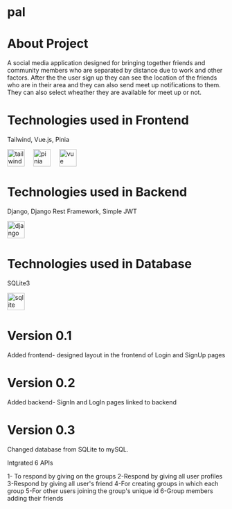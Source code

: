 # pal
<h1 align="left">About Project</h1>
<p align="left">A social media application designed for bringing together friends and community members who are separated by distance due to work and other factors.
After the the user sign up they can see the location of the friends who are in their area and they can also send meet up notifications to them. They can also select wheather they are available for meet up or not. </p>
<h1 align="left">Technologies used in Frontend</h1>
<p align="left">Tailwind, Vue.js, Pinia</p>
<div align="left"><img src="https://logowik.com/content/uploads/images/tailwind-css3232.logowik.com.webp" height="40" alt="tailwind logo"  />
<img width="12" />
<img src="https://upload.wikimedia.org/wikipedia/commons/thumb/1/1c/Pinialogo.svg/1200px-Pinialogo.svg.png" height="40" alt="pinia"  />
<img width="12" />
<img src="https://upload.wikimedia.org/wikipedia/commons/thumb/9/95/Vue.js_Logo_2.svg/2367px-Vue.js_Logo_2.svg.png" height="40" alt="vue logo"  />
<img width="12" /></div>
<h1 align="left">Technologies used in Backend</h1>
<p align="left">Django, Django Rest Framework, Simple JWT</p>
<div align="left"> <img src="https://upload.wikimedia.org/wikipedia/commons/thumb/c/c3/Python-logo-notext.svg/1869px-Python-logo-notext.svg.png" height="40" alt="django logo"  />
<img width="12" /></div>
<h1 align="left">Technologies used in Database</h1>
<p align="left">SQLite3</p>
<div align="left"><img src="https://upload.wikimedia.org/wikipedia/commons/thumb/3/38/SQLite370.svg/2560px-SQLite370.svg.png" height="40" alt="sqlite logo"  />
<img width="12" /></div>
<h1 align="left">Version 0.1</h1>
<p align="left">Added frontend- designed layout in the frontend of Login and SignUp pages</p>
<h1 align="left">Version 0.2</h1>
<p align="left">Added backend- SignIn and LogIn pages linked to backend</p>
<h1 align="left">Version 0.3</h1>
<p align="left">Changed database from SQLite to mySQL.</p>
<p align="left">Intgrated 6 APIs </p>
<p align="left">1- To respond by giving on the groups 2-Respond by giving all user profiles 3-Respond by giving all user's friend 4-For creating groups in which each group 5-For other users joining the group's unique id 6-Group members adding their friends</p>





